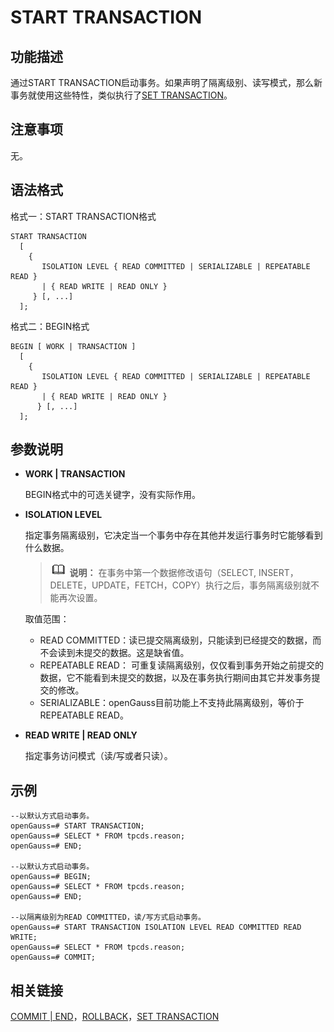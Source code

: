 # START TRANSACTION<a name="ZH-CN_TOPIC_0289900916"></a>

## 功能描述<a name="zh-cn_topic_0283137090_zh-cn_topic_0237122192_zh-cn_topic_0059777519_s7c3a854297a0489db05671ba82a741a8"></a>

通过START TRANSACTION启动事务。如果声明了隔离级别、读写模式，那么新事务就使用这些特性，类似执行了[SET TRANSACTION](SET-TRANSACTION.md)。

## 注意事项<a name="zh-cn_topic_0283137090_zh-cn_topic_0237122192_zh-cn_topic_0059777519_s979f52c7c24646079e674d30c683c436"></a>

无。

## 语法格式<a name="zh-cn_topic_0283137090_zh-cn_topic_0237122192_zh-cn_topic_0059777519_s6726d34599a04c99b2d48c6da3e542c5"></a>

格式一：START TRANSACTION格式

```
START TRANSACTION
  [ 
    { 
       ISOLATION LEVEL { READ COMMITTED | SERIALIZABLE | REPEATABLE READ }
       | { READ WRITE | READ ONLY }
     } [, ...] 
  ];
```

格式二：BEGIN格式

```
BEGIN [ WORK | TRANSACTION ]
  [ 
    { 
       ISOLATION LEVEL { READ COMMITTED | SERIALIZABLE | REPEATABLE READ }
       | { READ WRITE | READ ONLY }
      } [, ...] 
  ];
```

## 参数说明<a name="zh-cn_topic_0283137090_zh-cn_topic_0237122192_zh-cn_topic_0059777519_s664d0d0976d247e1a670c733cb6d6304"></a>

-   **WORK | TRANSACTION**

    BEGIN格式中的可选关键字，没有实际作用。

-   **ISOLATION LEVEL**

    指定事务隔离级别，它决定当一个事务中存在其他并发运行事务时它能够看到什么数据。

    >![](public_sys-resources/icon-note.gif) **说明：** 
    >在事务中第一个数据修改语句（SELECT, INSERT，DELETE，UPDATE，FETCH，COPY）执行之后，事务隔离级别就不能再次设置。

    取值范围：

    -   READ COMMITTED：读已提交隔离级别，只能读到已经提交的数据，而不会读到未提交的数据。这是缺省值。
    -   REPEATABLE READ： 可重复读隔离级别，仅仅看到事务开始之前提交的数据，它不能看到未提交的数据，以及在事务执行期间由其它并发事务提交的修改。
    -   SERIALIZABLE：openGauss目前功能上不支持此隔离级别，等价于REPEATABLE READ。

-   **READ WRITE | READ ONLY**

    指定事务访问模式（读/写或者只读）。


## 示例<a name="zh-cn_topic_0283137090_zh-cn_topic_0237122192_zh-cn_topic_0059777519_s8c971e0651d14f0a96a3e8c8c3e4c4de"></a>

```
--以默认方式启动事务。
openGauss=# START TRANSACTION;
openGauss=# SELECT * FROM tpcds.reason;
openGauss=# END;

--以默认方式启动事务。
openGauss=# BEGIN;
openGauss=# SELECT * FROM tpcds.reason;
openGauss=# END;

--以隔离级别为READ COMMITTED，读/写方式启动事务。
openGauss=# START TRANSACTION ISOLATION LEVEL READ COMMITTED READ WRITE;
openGauss=# SELECT * FROM tpcds.reason;
openGauss=# COMMIT;
```

## 相关链接<a name="zh-cn_topic_0283137090_zh-cn_topic_0237122192_zh-cn_topic_0059777519_s144c0965b0ba447e9d3a73dd5dac1aad"></a>

[COMMIT | END](COMMIT-END.md)，[ROLLBACK](ROLLBACK.md)，[SET TRANSACTION](SET-TRANSACTION.md)

